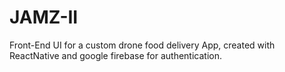 # JAMZ-II
Front-End UI for a custom drone food delivery App, created with ReactNative and google firebase for authentication.
